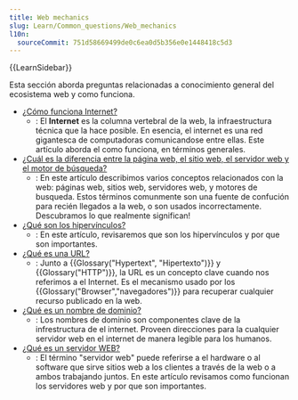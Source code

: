 ```yaml
---
title: Web mechanics
slug: Learn/Common_questions/Web_mechanics
l10n:
  sourceCommit: 751d58669499de0c6ea0d5b356e0e1448418c5d3
---
```


{{LearnSidebar}}

Esta sección aborda preguntas relacionadas a conocimiento general del ecosistema web y como funciona.

- [¿Cómo funciona Internet?](/es/docs/Learn/Common_questions/Web_mechanics/How_does_the_Internet_work)
  - : El **Internet** es la columna vertebral de la web, la infraestructura técnica que la hace posible.
    En esencia, el internet es una red gigantesca de computadoras comunicandose entre ellas. Este artículo aborda el como funciona, en términos generales.
- [¿Cuál es la diferencia entre la página web, el sitio web, el servidor web y el motor de búsqueda?](/es/docs/Learn/Common_questions/Web_mechanics/Pages_sites_servers_and_search_engines)
  - : En este artículo describimos varios conceptos relacionados con la web: páginas web, sitios web, servidores web, y motores de busqueda. Estos términos comunmente son una fuente de confución para recién llegados a la web, o son usados incorrectamente. Descubramos lo que realmente significan!
- [¿Qué son los hipervínculos?](/es/docs/Learn/Common_questions/Web_mechanics/What_are_hyperlinks)
  - : En este artículo, revisaremos que son los hipervínculos y por que son importantes.
- [¿Qué es una URL?](/en-US/docs/Learn/Common_questions/Web_mechanics/What_is_a_URL)
  - : Junto a {{Glossary("Hypertext", "Hipertexto")}} y {{Glossary("HTTP")}}, la URL es un concepto clave cuando nos referimos a el Internet. Es el mecanismo usado por los {{Glossary("Browser","navegadores")}} para recuperar cualquier recurso publicado en la web.
- [¿Qué es un nombre de dominio?](/es/docs/Learn/Common_questions/Web_mechanics/What_is_a_domain_name)
  - : Los nombres de dominio son componentes clave de la infrestructura de el internet. Proveen direcciones para la cualquier servidor web en el internet de manera legible para los humanos.
- [¿Qué es un servidor WEB?](/es/docs/Learn/Common_questions/Web_mechanics/What_is_a_web_server)
  - : El término "servidor web" puede referirse a el hardware o al software que sirve sitios web a los clientes a través de la web o a ambos trabajando juntos. En este artículo revisamos como funcionan los servidores web y por que son importantes.
